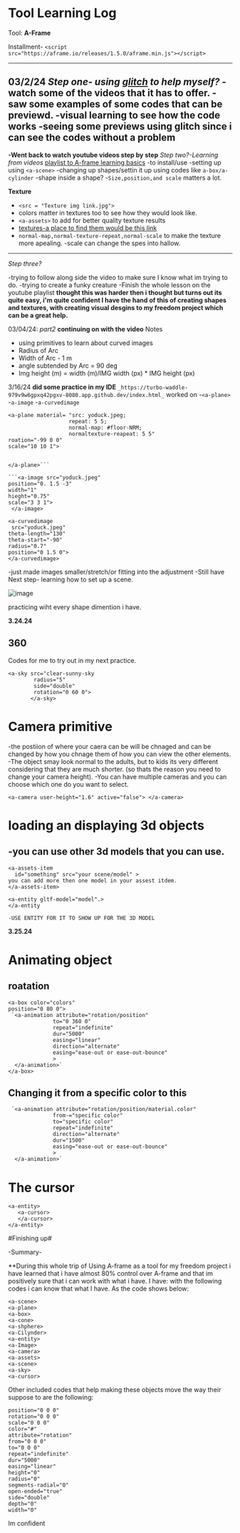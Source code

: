 # Tool Learning Log

Tool: **A-Frame**

 Installment- `<script src="https://aframe.io/releases/1.5.0/aframe.min.js"></script>`

---
03/2/24
*Step one- using [glitch](https://glitch.com/~aframe-basic-guide) to help myself?*
-watch some of the videos that it has to offer.
-saw some examples of some codes that can be previewd.
-visual learning to see how the code works
-seeing some previews using glitch since i can see the codes without a problem
---
  **-Went back to watch youtube videos step by step**
*Step two?-Learning from videos*
[playlist to A-frame learning basics](https://youtube.com/playlist?list=PL8MkBHej75fJD-HveDzm4xKrciC5VfYuV&si=F18tOmhkw-vy0lCu)
-to install/use
-setting up using `<a-scene>`
-changing up shapes/settin it up using codes like `a-box/a-cylinder`
-shape inside a shape?
-`Size,position,and scale` matters a lot.

   **Texture**
- `<src = "Texture img link.jpg">`
- colors matter in textures too to see how they would look like.
- `<a-assets>` to add for better quality texture results
- [textures-a place to find them would be this link ](https://www.textures.com/searchq=Brick)
- `normal-map,normal-texture-repeat,normal-scale` to make the
texture more apealing.
-scale can change the spes into hallow.
---
*Step three?*

-trying to follow along side the video to make sure I know
what im trying to do.
-trying to create a funky creature
-Finish the whole lesson on the youtube playlist
**thought this was harder then i thought 
but turns out its quite easy, i'm quite confident
I have the hand of this of creating shapes
and textures, with creating visual desgins to my freedom project which can be a great help.**

03/04/24:
*part2*
**continuing on with the video**
Notes
- using primitives to learn about curved images
- Radius of Arc
- Width of Arc - 1 m
- angle subtended by Arc = 90 deg
- Img height (m) = width (m)/IMG width (px) * IMG height (px)

3/16/24
**did some practice in my IDE**
`_https://turbo-waddle-979v9w6gpxq42pgxv-8080.app.github.dev/index.html_`
worked on 
-`<a-plane>`
-`a-image`
-`a-curvedimage`

```
<a-plane material= "src: yoduck.jpeg;
                   repeat: 5 5;
                   normal-map: #floor-NRM;
                   normaltexture-reapeat: 5 5"
roation="-99 0 0"
scale="10 10 1">


</a-plane>```

```<a-image src="yoduck.jpeg"
position="0. 1.5 -3"
width="1"
hieght="0.75"
scale="3 3 1">
 </a-image>
```

```
<a-curvedimage
 src="yoduck.jpeg"
theta-length="130"
theta-start="-90"
radius="0.7"
position="0 1.5 0">
</a-curvedimage>

```
-just made images smaller/stretch/or fitting into the adjustment
-Still have
Next step- learning how to set up a scene. 

![image](https://github.com/XueL6135/sep10-freedom-project/assets/146861517/4edb1120-ac91-4ff0-8cc9-22d25e5153b1)

practicing wiht every shape dimention i have.

<!-- 
* Links you used today (websites, videos, etc)
* Things you tried, progress you made, etc
* Challenges, a-ha moments, etc
* Questions you still have
* What you're going to try next
-->

**3.24.24**

## 360 ##
Codes for me to try out in my next practice.

```
<a-sky src="clear-sunny-sky
        radius="5"
        side="double"
        rotation="0 60 0">
       </a-sky>
```

# Camera primitive #
-the postiion of where your caera can be will be chnaged and can be changed by how you chnage them of how you can view the other elements.
-The object smay look normal to the adults, but to kids its very different considering that they are much shorter. (so thats the reason you need to change 
your camera height).
-You can have multiple cameras and you can choose which one do you want to select.

`<a-camera
  user-height="1.6"
  active="false">
</a-camera>
`

# loading an displaying 3d objects #
-you can use other 3d models that you can use.
-

```
<a-assets-item
  id="something" src="your scene/model" >
you can add more then one model in your assest itdem.
</a-assets-item>

<a-entity gltf-model="model".>
</a-entity

-USE ENTITY FOR IT TO SHOW UP FOR THE 3D MODEL

```
**3.25.24**

# Animating object #

## roatation ##
```
<a-box color="colors"
position="0 80 0">
 `<a-animation attribute="rotation/position"
              to="0 360 0"
              repeat="indefinite"
              dur="5000"
              easing="linear"
              direction="alternate"
              easing="ease-out or ease-out-bounce"
              >
  </a-animation>`
</a-box>
```

## Changing it from a specific color to this ##
```
 `<a-animation attribute="rotation/position/material.color"
              from-="specific color"
              to="specific color"
              repeat="indefinite"
              direction="alternate"
              dur="1500"
              easing="ease-out or ease-out-bounce"
              >
  </a-animation>`
```

# The cursor #
```
<a-entity>
   <a-cursor>
   </a-cursor>
</a-entity>
```
#Finishing up#


-Summary-

**During this whole trip of Using A-frame as a tool for my freedom project i have learned that i have almost 80% control over A-frame and that im positively sure that i can work with what i have. I have: with the following codes i can know that what I have.
As the code shows below:
```
<a-scene>
<a-plane>
<a-box>
<a-cone>
<a-shphere>
<a-Cilynder>
<a-entity>
<a-Image>
<a-camera>
<a-assets>
<a-scene>
<a-sky>
<a-cursor>
```
Other included codes that help making these objects move the way their suppose to are the following:

```
position="0 0 0"
rotation="0 0 0"
scale="0 0 0"
color="#"
attribute="rotation"
from="0 0 0"
to="0 0 0"
repeat="indefinite"
dur="5000"
easing="linear"
height="0"
radius="0"
segments-radial="0"
open-ended="true"
side="double"
depth="0"
width="0"
```
Im confident
